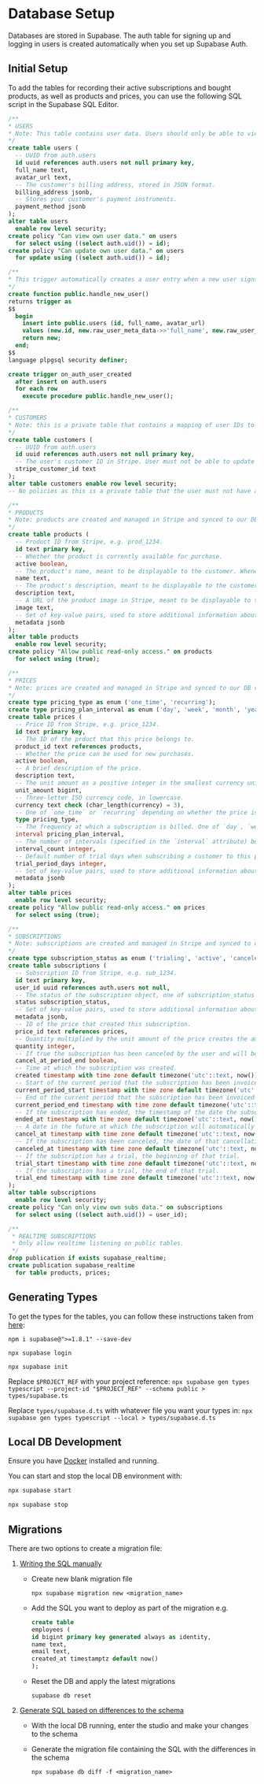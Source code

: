# Database Setup

Databases are stored in Supabase. The auth table for signing up and logging in users is created automatically when you set up Supabase Auth.

## Initial Setup

To add the tables for recording their active subscriptions and bought products, as well as products and prices, you can use the following SQL script in the Supabase SQL Editor.

```sql
/**
* USERS
* Note: This table contains user data. Users should only be able to view and update their own data.
*/
create table users (
  -- UUID from auth.users
  id uuid references auth.users not null primary key,
  full_name text,
  avatar_url text,
  -- The customer's billing address, stored in JSON format.
  billing_address jsonb,
  -- Stores your customer's payment instruments.
  payment_method jsonb
);
alter table users
  enable row level security;
create policy "Can view own user data." on users
  for select using ((select auth.uid()) = id);
create policy "Can update own user data." on users
  for update using ((select auth.uid()) = id);

/**
* This trigger automatically creates a user entry when a new user signs up via Supabase Auth.
*/
create function public.handle_new_user()
returns trigger as
$$
  begin
    insert into public.users (id, full_name, avatar_url)
    values (new.id, new.raw_user_meta_data->>'full_name', new.raw_user_meta_data->>'avatar_url');
    return new;
  end;
$$
language plpgsql security definer;

create trigger on_auth_user_created
  after insert on auth.users
  for each row
    execute procedure public.handle_new_user();

/**
* CUSTOMERS
* Note: this is a private table that contains a mapping of user IDs to Stripe customer IDs.
*/
create table customers (
  -- UUID from auth.users
  id uuid references auth.users not null primary key,
  -- The user's customer ID in Stripe. User must not be able to update this.
  stripe_customer_id text
);
alter table customers enable row level security;
-- No policies as this is a private table that the user must not have access to.

/**
* PRODUCTS
* Note: products are created and managed in Stripe and synced to our DB via Stripe webhooks.
*/
create table products (
  -- Product ID from Stripe, e.g. prod_1234.
  id text primary key,
  -- Whether the product is currently available for purchase.
  active boolean,
  -- The product's name, meant to be displayable to the customer. Whenever this product is sold via a subscription, name will show up on associated invoice line item descriptions.
  name text,
  -- The product's description, meant to be displayable to the customer. Use this field to optionally store a long form explanation of the product being sold for your own rendering purposes.
  description text,
  -- A URL of the product image in Stripe, meant to be displayable to the customer.
  image text,
  -- Set of key-value pairs, used to store additional information about the object in a structured format.
  metadata jsonb
);
alter table products
  enable row level security;
create policy "Allow public read-only access." on products
  for select using (true);

/**
* PRICES
* Note: prices are created and managed in Stripe and synced to our DB via Stripe webhooks.
*/
create type pricing_type as enum ('one_time', 'recurring');
create type pricing_plan_interval as enum ('day', 'week', 'month', 'year');
create table prices (
  -- Price ID from Stripe, e.g. price_1234.
  id text primary key,
  -- The ID of the prduct that this price belongs to.
  product_id text references products,
  -- Whether the price can be used for new purchases.
  active boolean,
  -- A brief description of the price.
  description text,
  -- The unit amount as a positive integer in the smallest currency unit (e.g., 100 cents for US$1.00 or 100 for ¥100, a zero-decimal currency).
  unit_amount bigint,
  -- Three-letter ISO currency code, in lowercase.
  currency text check (char_length(currency) = 3),
  -- One of `one_time` or `recurring` depending on whether the price is for a one-time purchase or a recurring (subscription) purchase.
  type pricing_type,
  -- The frequency at which a subscription is billed. One of `day`, `week`, `month` or `year`.
  interval pricing_plan_interval,
  -- The number of intervals (specified in the `interval` attribute) between subscription billings. For example, `interval=month` and `interval_count=3` bills every 3 months.
  interval_count integer,
  -- Default number of trial days when subscribing a customer to this price using [`trial_from_plan=true`](https://stripe.com/docs/api#create_subscription-trial_from_plan).
  trial_period_days integer,
  -- Set of key-value pairs, used to store additional information about the object in a structured format.
  metadata jsonb
);
alter table prices
  enable row level security;
create policy "Allow public read-only access." on prices
  for select using (true);

/**
* SUBSCRIPTIONS
* Note: subscriptions are created and managed in Stripe and synced to our DB via Stripe webhooks.
*/
create type subscription_status as enum ('trialing', 'active', 'canceled', 'incomplete', 'incomplete_expired', 'past_due', 'unpaid');
create table subscriptions (
  -- Subscription ID from Stripe, e.g. sub_1234.
  id text primary key,
  user_id uuid references auth.users not null,
  -- The status of the subscription object, one of subscription_status type above.
  status subscription_status,
  -- Set of key-value pairs, used to store additional information about the object in a structured format.
  metadata jsonb,
  -- ID of the price that created this subscription.
  price_id text references prices,
  -- Quantity multiplied by the unit amount of the price creates the amount of the subscription. Can be used to charge multiple seats.
  quantity integer,
  -- If true the subscription has been canceled by the user and will be deleted at the end of the billing period.
  cancel_at_period_end boolean,
  -- Time at which the subscription was created.
  created timestamp with time zone default timezone('utc'::text, now()) not null,
  -- Start of the current period that the subscription has been invoiced for.
  current_period_start timestamp with time zone default timezone('utc'::text, now()) not null,
  -- End of the current period that the subscription has been invoiced for. At the end of this period, a new invoice will be created.
  current_period_end timestamp with time zone default timezone('utc'::text, now()) not null,
  -- If the subscription has ended, the timestamp of the date the subscription ended.
  ended_at timestamp with time zone default timezone('utc'::text, now()),
  -- A date in the future at which the subscription will automatically get canceled.
  cancel_at timestamp with time zone default timezone('utc'::text, now()),
  -- If the subscription has been canceled, the date of that cancellation. If the subscription was canceled with `cancel_at_period_end`, `canceled_at` will still reflect the date of the initial cancellation request, not the end of the subscription period when the subscription is automatically moved to a canceled state.
  canceled_at timestamp with time zone default timezone('utc'::text, now()),
  -- If the subscription has a trial, the beginning of that trial.
  trial_start timestamp with time zone default timezone('utc'::text, now()),
  -- If the subscription has a trial, the end of that trial.
  trial_end timestamp with time zone default timezone('utc'::text, now())
);
alter table subscriptions
  enable row level security;
create policy "Can only view own subs data." on subscriptions
  for select using ((select auth.uid()) = user_id);

/**
 * REALTIME SUBSCRIPTIONS
 * Only allow realtime listening on public tables.
 */
drop publication if exists supabase_realtime;
create publication supabase_realtime
  for table products, prices;
```

## Generating Types

To get the types for the tables, you can follow these instructions taken from [here](https://supabase.com/docs/guides/api/rest/generating-types#generating-types-using-supabase-cli):

`npm i supabase@">=1.8.1" --save-dev`

`npx supabase login`

`npx supabase init`

Replace `$PROJECT_REF` with your project reference:
`npx supabase gen types typescript --project-id "$PROJECT_REF" --schema public > types/supabase.ts`

Replace `types/supabase.d.ts` with whatever file you want your types in:
`npx supabase gen types typescript --local > types/supabase.d.ts`

## Local DB Development

Ensure you have [Docker](https://docs.docker.com/get-docker/) installed and running.

You can start and stop the local DB environment with:

```bash
npx supabase start

npx supabase stop
```

## Migrations

There are two options to create a migration file:

1. [Writing the SQL manually](https://supabase.com/docs/guides/cli/local-development#database-migrations)

   - Create new blank migration file

     `npx supabase migration new <migration_name>`

   - Add the SQL you want to deploy as part of the migration e.g.

     ```sql
     create table
     employees (
     id bigint primary key generated always as identity,
     name text,
     email text,
     created_at timestamptz default now()
     );
     ```

   - Reset the DB and apply the latest migrations

     `supabase db reset`

2. [Generate SQL based on differences to the schema](https://supabase.com/docs/guides/cli/local-development#diffing-changes)

   - With the local DB running, enter the studio and make your changes to the schema

   - Generate the migration file containing the SQL with the differences in the schema

     `npx supabase db diff -f <migration_name>`
